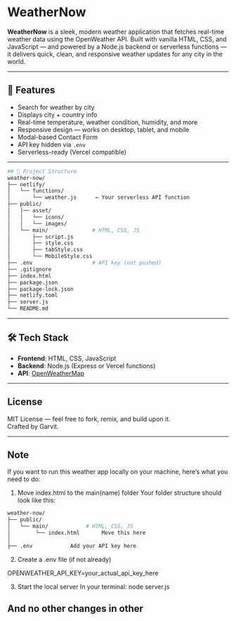 #  WeatherNow

**WeatherNow** is a sleek, modern weather application that fetches real-time weather data using the OpenWeather API. Built with vanilla HTML, CSS, and JavaScript — and powered by a Node.js backend or serverless functions — it delivers quick, clean, and responsive weather updates for any city in the world.

---

## 🚀 Features

-  Search for weather by city
-  Displays city + country info
-  Real-time temperature, weather condition, humidity, and more
-  Responsive design — works on desktop, tablet, and mobile
-  Modal-based Contact Form
-  API key hidden via `.env`
-  Serverless-ready (Vercel compatible)

---
```bash
## 📁 Project Structure
weather-now/
├── netlify/
│   └── functions/
│       └── weather.js      ← Your serverless API function
├── public/
│   │── asset/
│   │   └── icons/
│   │   └── images/
│   └── main/              # HTML, CSS, JS
│       ├── script.js
│       ├── style.css
│       ├── tabStyle.css
│       └── MobileStyle.css
├── .env                   # API key (not pushed)
├── .gitignore
├── index.html
├── package.json
├── package-lock.json
├── netlify.toml  
├── server.js
└── README.md

```

---

## 🛠️ Tech Stack

- **Frontend**: HTML, CSS, JavaScript
- **Backend**: Node.js (Express or Vercel functions)
- **API**: [OpenWeatherMap](https://openweathermap.org/api)

---

## License
MIT License — feel free to fork, remix, and build upon it.<br>
Crafted by Garvit.


---

## Note
If you want to run this weather app locally on your machine, here’s what you need to do:

 1. Move index.html to the main(name) folder 
 Your folder structure should look like this:

```bash
weather-now/
├── public/
│   └── main/            # HTML, CSS, JS
│        └── index.html       Move this here
│
├── .env            Add your API key here

```
 2. Create a .env file (if not already)

 OPENWEATHER_API_KEY=your_actual_api_key_here

 3. Start the local server
 In your terminal: node server.js


And no other changes in other  
---
